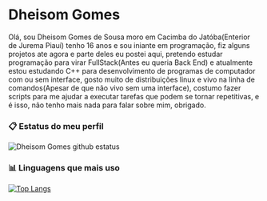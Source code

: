 # Dheisom Gomes

Olá, sou Dheisom Gomes de Sousa moro em Cacimba do Jatóba(Enterior de Jurema Piauí) tenho 16 anos e sou iniante em programação, fiz alguns projetos ate agora e parte deles eu postei aqui, pretendo estudar programação para virar FullStack(Antes eu queria Back End) e atualmente estou estudando C++ para desenvolvimento de programas de computador com ou sem interface, gosto muito de distribuições linux e vivo na linha de comandos(Apesar de que não vivo sem uma interface), costumo fazer scripts para me ajudar a executar tarefas que podem se tornar repetitivas, e é isso, não tenho mais nada para falar sobre mim, obrigado.

### :clipboard: Estatus do meu perfil

![Dheisom Gomes github estatus](https://github-readme-stats.vercel.app/api?username=dheisom-gomes&show_icons=true&theme=dracula)

### :bar_chart: Linguagens que mais uso

[![Top Langs](https://github-readme-stats.vercel.app/api/top-langs/?username=dheisom-gomes&theme=dracula)](https://github.com/anuraghazra/github-readme-stats)
